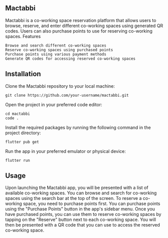 ## Mactabbi

Mactabbi is a co-working space reservation platform that allows users to browse, reserve, and enter different co-working spaces using generated QR codes. Users can also purchase points to use for reserving co-working spaces.
Features

    Browse and search different co-working spaces
    Reserve co-working spaces using purchased points
    Purchase points using various payment methods
    Generate QR codes for accessing reserved co-working spaces

## Installation

Clone the Mactabbi repository to your local machine:

    git clone https://github.com/your-username/mactabbi.git

Open the project in your preferred code editor:

    cd mactabbi
    code .

Install the required packages by running the following command in the project directory:

    flutter pub get

Run the app in your preferred emulator or physical device:

    flutter run

## Usage

Upon launching the Mactabbi app, you will be presented with a list of available co-working spaces. You can browse and search for co-working spaces using the search bar at the top of the screen. To reserve a co-working space, you need to purchase points first. You can purchase points using the "Purchase Points" button in the app's sidebar menu. Once you have purchased points, you can use them to reserve co-working spaces by tapping on the "Reserve" button next to each co-working space. You will then be presented with a QR code that you can use to access the reserved co-working space.
